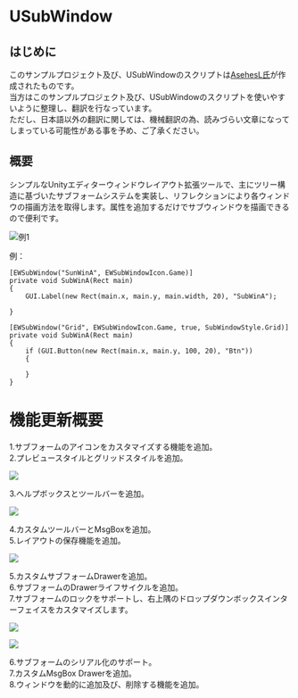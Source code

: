 # USubWindow
## はじめに
このサンプルプロジェクト及び、USubWindowのスクリプトは[AsehesL氏](https://github.com/AsehesL)が作成されたものです。  
当方はこのサンプルプロジェクト及び、USubWindowのスクリプトを使いやすいように整理し、翻訳を行なっています。  
ただし、日本語以外の翻訳に関しては、機械翻訳の為、読みづらい文章になってしまっている可能性がある事を予め、ご了承ください。

## 概要
シンプルなUnityエディターウィンドウレイアウト拡張ツールで、主にツリー構造に基づいたサブフォームシステムを実装し、リフレクションにより各ウィンドウの描画方法を取得します。属性を追加するだけでサブウィンドウを描画できるので便利です。

![例1](doc/doc1.gif)

例：
```
[EWSubWindow("SunWinA", EWSubWindowIcon.Game)]
private void SubWinA(Rect main)
{
	GUI.Label(new Rect(main.x, main.y, main.width, 20), "SubWinA");

}

[EWSubWindow("Grid", EWSubWindowIcon.Game, true, SubWindowStyle.Grid)]
private void SubWinA(Rect main)
{
	if (GUI.Button(new Rect(main.x, main.y, 100, 20), "Btn"))
	{

	}
}
```

# 機能更新概要  
1.サブフォームのアイコンをカスタマイズする機能を追加。  
2.プレビュースタイルとグリッドスタイルを追加。

![](doc/doc2.gif)

3.ヘルプボックスとツールバーを追加。

![](doc/doc3.gif)

4.カスタムツールバーとMsgBoxを追加。  
5.レイアウトの保存機能を追加。

![](doc/doc4.jpg)

5.カスタムサブフォームDrawerを追加。  
6.サブフォームのDrawerライフサイクルを追加。  
7.サブフォームのロックをサポートし、右上隅のドロップダウンボックスインターフェイスをカスタマイズします。

![](doc/doc5.png)

![](doc/doc6.jpg)

6.サブフォームのシリアル化のサポート。  
7.カスタムMsgBox Drawerを追加。  
8.ウィンドウを動的に追加及び、削除する機能を追加。
